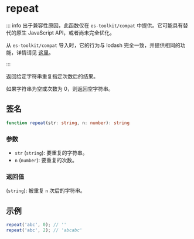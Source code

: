 # repeat

::: info
出于兼容性原因，此函数仅在 `es-toolkit/compat` 中提供。它可能具有替代的原生 JavaScript API，或者尚未完全优化。

从 `es-toolkit/compat` 导入时，它的行为与 lodash 完全一致，并提供相同的功能，详情请见 [这里](../../../compatibility.md)。

:::

返回给定字符串重复指定次数后的结果。

如果字符串为空或次数为 0，则返回空字符串。

## 签名

```typescript
function repeat(str: string, n: number): string
```

### 参数

- `str` (`string`): 要重复的字符串。
- `n` (`number`): 要重复的次数。

### 返回值

(`string`): 被重复 `n` 次后的字符串。

## 示例

```javascript
repeat('abc', 0); // ''
repeat('abc', 2); // 'abcabc'
```
